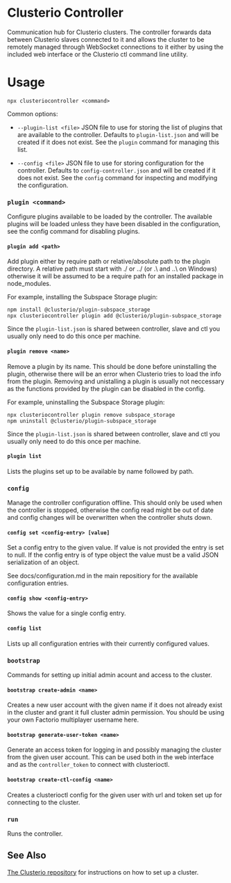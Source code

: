 # Clusterio Controller

Communication hub for Clusterio clusters.
The controller forwards data between Clusterio slaves connected to it and allows the cluster to be remotely managed through WebSocket connections to it either by using the included web interface or the Clusterio ctl command line utility.


# Usage

    npx clusteriocontroller <command>

Common options:

 * `--plugin-list <file>` JSON file to use for storing the list of plugins that are available to the controller.
   Defaults to `plugin-list.json` and will be created if it does not exist.
   See the `plugin` command for managing this list.

 * `--config <file>` JSON file to use for storing configuration for the controller.
   Defaults to `config-controller.json` and will be created if it does not exist.
   See the `config` command for inspecting and modifying the configuration.


### `plugin <command>`

Configure plugins available to be loaded by the controller.
The available plugins will be loaded unless they have been disabled in the configuration, see the config command for disabling plugins.


#### `plugin add <path>`

Add plugin either by require path or relative/absolute path to the plugin directory.
A relative path must start with ./ or ../ (or .\ and ..\ on Windows) otherwise it will be assumed to be a require path for an installed package in node_modules.

For example, installing the Subspace Storage plugin:

    npm install @clusterio/plugin-subspace_storage
    npx clusteriocontroller plugin add @clusterio/plugin-subspace_storage

Since the `plugin-list.json` is shared between controller, slave and ctl you usually only need to do this once per machine.


#### `plugin remove <name>`

Remove a plugin by its name.
This should be done before uninstalling the plugin, otherwise there will be an error when Clusterio tries to load the info from the plugin.
Removing and unistalling a plugin is usually not neccessary as the functions provided by the plugin can be disabled in the config.

For example, uninstalling the Subspace Storage plugin:

    npx clusteriocontroller plugin remove subspace_storage
    npm uninstall @clusterio/plugin-subspace_storage

Since the `plugin-list.json` is shared between controller, slave and ctl you usually only need to do this once per machine.


#### `plugin list`

Lists the plugins set up to be available by name followed by path.


### `config`

Manage the controller configuration offline.
This should only be used when the controller is stopped, otherwise the config read might be out of date and config changes will be overwritten when the controller shuts down.


#### `config set <config-entry> [value]`

Set a config entry to the given value.
If value is not provided the entry is set to null.
If the config entry is of type object the value must be a valid JSON serialization of an object.

See docs/configuration.md in the main repositiory for the available configuration entries.


#### `config show <config-entry>`

Shows the value for a single config entry.


#### `config list`

Lists up all configuration entries with their currently configured values.


### `bootstrap`

Commands for setting up initial admin acount and access to the cluster.


#### `bootstrap create-admin <name>`

Creates a new user account with the given name if it does not already exist in the cluster and grant it full cluster admin permission.
You should be using your own Factorio multiplayer username here.


#### `bootstrap generate-user-token <name>`

Generate an access token for logging in and possibly managing the cluster from the given user account.
This can be used both in the web interface and as the `controller_token` to connect with clusterioctl.


#### `bootstrap create-ctl-config <name>`

Creates a clusterioctl config for the given user with url and token set up for connecting to the cluster.


### `run`

Runs the controller.


## See Also

[The Clusterio repository](https://github.com/clusterio/clusterio) for instructions on how to set up a cluster.
